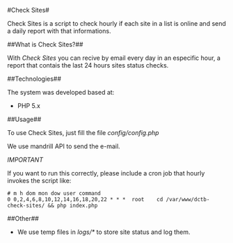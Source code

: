 #Check Sites#

Check Sites is a script to check hourly if each site in a list is online and send a daily report with that informations.

##What is Check Sites?##

With _Check Sites_ you can recive by email every day in an especific hour, a report that contais the last 24 hours sites status checks.

##Technologies##

The system was developed based at:

* PHP 5.x

##Usage##

To use Check Sites, just fill the file _config/config.php_

We use mandrill API to send the e-mail.

*IMPORTANT*

If you want to run this correctly, please include a cron job that hourly invokes the script like:

```
# m h dom mon dow user command
0 0,2,4,6,8,10,12,14,16,18,20,22 * * *	root	cd /var/www/dctb-check-sites/ && php index.php
```

##Other##

* We use temp files in _logs/*_ to store site status and log them.
